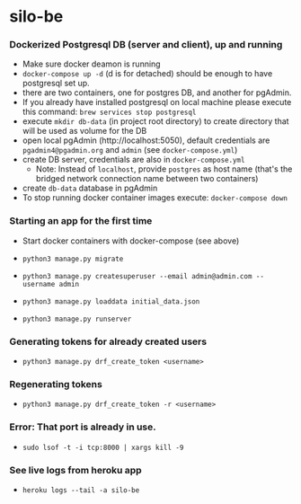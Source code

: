 # silo-be

### Dockerized Postgresql DB (server and client), up and running

- Make sure docker deamon is running
- `docker-compose up -d` (d is for detached) should be enough to have postgresql set up. 
- there are two containers, one for postgres DB, and another for pgAdmin.
- If you already have installed postgresql on local machine please
 execute this command: `brew services stop postgresql` 
- execute `mkdir db-data` (in project root directory) to create directory that will be 
used as volume for the DB
- open local pgAdmin (http://localhost:5050), default credentials 
are `pgadmin4@pgadmin.org` and `admin` (see `docker-compose.yml`)
- create DB server, credentials are also in `docker-compose.yml`
    - Note: Instead of `localhost`, provide `postgres` as host name 
    (that's the bridged network connection name between two containers)
- create `db-data` database in pgAdmin
- To stop running docker container images execute: `docker-compose down`
 

### Starting an app for the first time

- Start docker containers with docker-compose (see above)

- `python3 manage.py migrate`
- `python3 manage.py createsuperuser --email admin@admin.com --username admin`
- `python3 manage.py loaddata initial_data.json`
- `python3 manage.py runserver`


### Generating tokens for already created users
- `python3 manage.py drf_create_token <username>`


### Regenerating tokens
- `python3 manage.py drf_create_token -r <username>`


### Error: That port is already in use.
- `sudo lsof -t -i tcp:8000 | xargs kill -9`

### See live logs from heroku app
- `heroku logs --tail -a silo-be`
